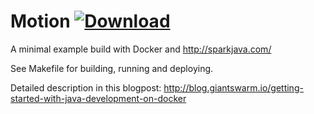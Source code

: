 Motion [ ![Download](https://api.bintray.com/packages/donalddu/maven/com.dhy.xintent/images/download.svg) ](https://bintray.com/nvanbenschoten/maven/com.nvanbenschoten.motion%3Alibrary/_latestVersion)
======
A minimal example build with Docker and http://sparkjava.com/


See Makefile for building, running and deploying.

Detailed description in this blogpost: http://blog.giantswarm.io/getting-started-with-java-development-on-docker
